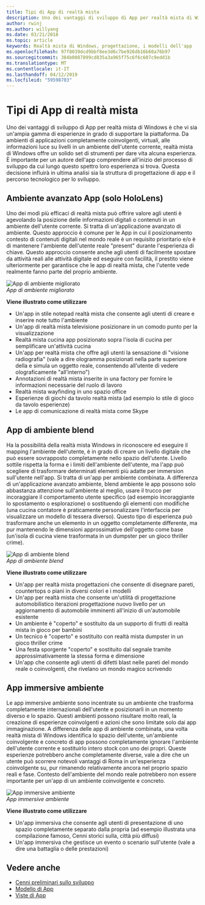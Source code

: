 ```yaml
---
title: Tipi di App di realtà mista
description: Uno dei vantaggi di sviluppo di App per realtà mista di Windows è che vi sia un'ampia gamma di esperienze in grado di supportare dagli ambienti di applicazioni completamente coinvolgenti, virtuali, la piattaforma per la sovrapposizione di luce informazioni su environmentl corrente dell'utente.
author: rwinj
ms.author: willyang
ms.date: 03/21/2018
ms.topic: article
keywords: Realtà mista di Windows, progettazione, i modelli dell'app
ms.openlocfilehash: 97f8039dcd9bbf8ee3d6c7be926db16b60a76b97
ms.sourcegitcommit: 384b0087899cd835a3a965f75c6f6c607c9edd1b
ms.translationtype: MT
ms.contentlocale: it-IT
ms.lasthandoff: 04/12/2019
ms.locfileid: "59598703"
---
```

# <a name="types-of-mixed-reality-apps"></a>Tipi di App di realtà mista

Uno dei vantaggi di sviluppo di App per realtà mista di Windows è che vi sia un'ampia gamma di esperienze in grado di supportare la piattaforma. Da ambienti di applicazioni completamente coinvolgenti, virtuali, alle informazioni luce su livelli in un ambiente dell'utente corrente, realtà mista di Windows offre un solido set di strumenti per dare vita alcuna esperienza. È importante per un autore dell'app comprendere all'inizio del processo di sviluppo da cui lungo questo spettro loro esperienza si trova. Questa decisione influirà in ultima analisi sia la struttura di progettazione di app e il percorso tecnologico per lo sviluppo.

## <a name="enhanced-environment-apps-hololens-only"></a>Ambiente avanzato App (solo HoloLens)

Uno dei modi più efficaci di realtà mista può offrire valore agli utenti è agevolando la posizione delle informazioni digitali o contenuti in un ambiente dell'utente corrente. Si tratta di un'applicazione avanzato di ambiente. Questo approccio è comune per le App in cui il posizionamento contesto di contenuti digitali nel mondo reale è un requisito prioritario e/o è di mantenere l'ambiente dell'utente reale "present" durante l'esperienza di chiave. Questo approccio consente anche agli utenti di facilmente spostare da attività reali alle attività digitale ed eseguire con facilità, il prestito viene ulteriormente per garantisce che le app di realtà mista, che l'utente vede realmente fanno parte del proprio ambiente.

![App di ambiente migliorato](images/enhancedenvironmentapps-640px.jpg)<br>
*App di ambiente migliorato*

**Viene illustrato come utilizzare**
* Un'app in stile notepad realtà mista che consente agli utenti di creare e inserire note tutto l'ambiente
* Un'app di realtà mista televisione posizionare in un comodo punto per la visualizzazione
* Realtà mista cucina app posizionato sopra l'isola di cucina per semplificare un'attività cucina
* Un'app per realtà mista che offre agli utenti la sensazione di "visione radiografia" (vale a dire ologramma posizionati nella parte superiore della e simula un oggetto reale, consentendo all'utente di vedere olograficamente "all'interno")
* Annotazioni di realtà mista inserite in una factory per fornire le informazioni necessarie del ruolo di lavoro
* Realtà mista wayfinding in uno spazio office
* Esperienze di giochi da tavolo realtà mista (ad esempio lo stile di gioco da tavolo esperienze)
* Le app di comunicazione di realtà mista come Skype

## <a name="blended-environment-apps"></a>App di ambiente blend

Ha la possibilità della realtà mista Windows in riconoscere ed eseguire il mapping l'ambiente dell'utente, è in grado di creare un livello digitale che può essere sovrapposto completamente nello spazio dell'utente. Livello sottile rispetta la forma e i limiti dell'ambiente dell'utente, ma l'app può scegliere di trasformare determinati elementi più adatte per immersion sull'utente nell'app. Si tratta di un'app per ambiente combinata. A differenza di un'applicazione avanzato ambiente, blend ambiente le app possono solo abbastanza attenzione sull'ambiente al meglio, usare il trucco per incoraggiare il comportamento utente specifico (ad esempio incoraggiante lo spostamento o esplorazione) o sostituendo gli elementi con modifiche (una cucina contatore è praticamente personalizzare l'interfaccia per visualizzare un modello di tessera diverso). Questo tipo di esperienza può trasformare anche un elemento in un oggetto completamente differente, ma pur mantenendo le dimensioni approssimative dell'oggetto come base (un'isola di cucina viene trasformata in un dumpster per un gioco thriller crime).

![App di ambiente blend](images/blendedenvironmentapps-640px.jpg)<br>
*App di ambiente blend*

**Viene illustrato come utilizzare**
* Un'app per realtà mista progettazioni che consente di disegnare pareti, countertops o piani in diversi colori e i modelli
* Un'app per realtà mista che consente un'utilità di progettazione automobilistico iterazioni progettazione nuovo livello per un aggiornamento di automobile imminenti all'inizio di un'automobile esistente
* Un ambiente è "coperto" e sostituito da un supporto di frutti di realtà mista in gioco per bambini
* Un tecnico è "coperto" e sostituito con realtà mista dumpster in un gioco thriller crime
* Una festa sporgente "coperto" e sostituito dal segnale tramite approssimativamente la stessa forma e dimensione
* Un'app che consente agli utenti di difetti blast nelle pareti del mondo reale o coinvolgenti, che rivelano un mondo magico scrivendo

## <a name="immersive-environment-apps"></a>App immersive ambiente

Le app immersive ambiente sono incentrate su un ambiente che trasforma completamente internazionali dell'utente e posizionarli in un momento diverso e lo spazio. Questi ambienti possono risultare molto reali, la creazione di esperienze coinvolgenti e azioni che sono limitate solo dai app immaginazione. A differenza delle app di ambiente combinata, una volta realtà mista di Windows identifica lo spazio dell'utente, un'ambiente coinvolgente e concreto di app possono completamente ignorare l'ambiente dell'utente corrente e sostituirlo intero stock con uno dei propri. Queste esperienze potrebbero anche completamente diverse, vale a dire che un utente può scorrere notevoli vantaggi di Roma in un'esperienza coinvolgente su, pur rimanendo relativamente ancora nel proprio spazio reali e fase. Contesto dell'ambiente del mondo reale potrebbero non essere importante per un'app di un ambiente coinvolgente e concreto.

![App immersive ambiente](images/windows-mixed-reality-640px.jpg)<br>
*App immersive ambiente*

**Viene illustrato come utilizzare**
* Un'app immersiva che consente agli utenti di presentazione di uno spazio completamente separato dalla propria (ad esempio illustrata una compilazione famoso, Cenni storici sulla, città più diffusi)
* Un'app immersiva che gestisce un evento o scenario sull'utente (vale a dire una battaglia o delle prestazioni)

## <a name="see-also"></a>Vedere anche
* [Cenni preliminari sullo sviluppo](development-overview.md)
* [Modello di App](app-model.md)
* [Viste di App](app-views.md)
